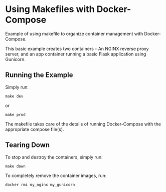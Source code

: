 # Using Makefiles with Docker-Compose
Example of using makefile to organize container management with Docker-Compose.

This basic example creates two containers - An NGINX reverse proxy server, and an app container running a basic Flask application using Gunicorn.

## Running the Example

Simply run:
```
make dev
```
or
```
make prod
```

The makefile takes care of the details of running Docker-Compose with the appropriate compose file(s).

## Tearing Down

To stop and destroy the containers, simply run:
```
make down
```
To completely remove the container images, run:
```
docker rmi my_nginx my_gunicorn
```
